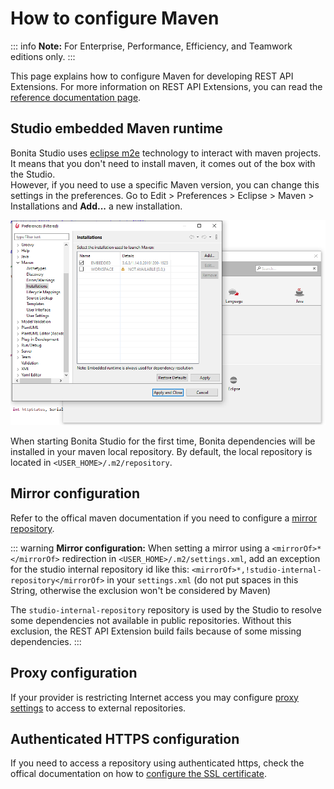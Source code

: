# How to configure Maven

::: info
**Note:** For Enterprise, Performance, Efficiency, and Teamwork editions only.
:::

This page explains how to configure Maven for developing REST API Extensions.
For more information on REST API Extensions, you can read the [reference documentation page](rest-api-extensions.md).

## Studio embedded Maven runtime

Bonita Studio uses [eclipse m2e](https://www.eclipse.org/m2e/) technology to interact with maven projects. It means that you don't need to install maven, it comes out of the box with the Studio.  
However, if you need to use a specific Maven version, you can change this settings in the preferences. Go to Edit > Preferences > Eclipse > Maven > Installations and **Add...** a new installation.

![m2e_installations_pref](images/maven-configuration/m2e_add_runtime_preference.png)

When starting Bonita Studio for the first time, Bonita dependencies will be installed in your maven local repository. By default, the local repository is located in `<USER_HOME>/.m2/repository`.

## Mirror configuration

Refer to the offical maven documentation if you need to configure a [mirror repository](https://maven.apache.org/guides/mini/guide-mirror-settings.html).

::: warning
**Mirror configuration:** When setting a mirror using a `<mirrorOf>*</mirrorOf>` redirection in `<USER_HOME>/.m2/settings.xml`, add an exception for the studio internal repository id like this: `<mirrorOf>*,!studio-internal-repository</mirrorOf>` in your `settings.xml` (do not put spaces in this String, otherwise the exclusion won't be considered by Maven)

The `studio-internal-repository` repository is used by the Studio to resolve some dependencies not available in public repositories.
Without this exclusion, the REST API Extension build fails because of some missing dependencies.
:::

## Proxy configuration

If your provider is restricting Internet access you may configure [proxy settings](https://maven.apache.org/guides/mini/guide-proxies.html) to access to external repositories.

## Authenticated HTTPS configuration

If you need to access a repository using authenticated https, check the offical documentation on how to [configure the SSL certificate](https://maven.apache.org/guides/mini/guide-repository-ssl.html).
